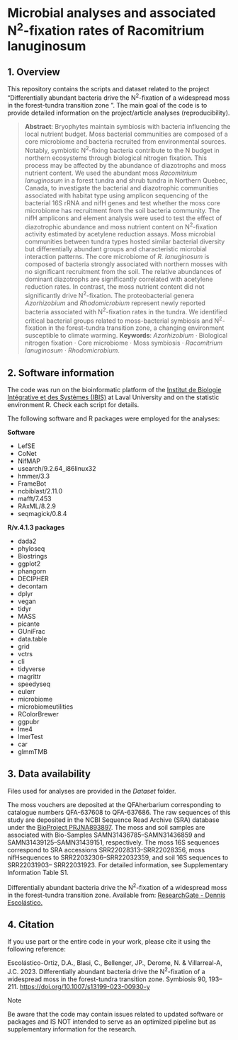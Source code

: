 # Microbial analyses and associated N<sup>2</sup>-fixation rates of Racomitrium lanuginosum 

## 1. Overview
This repository contains the scripts and dataset related to the project “Differentially abundant bacteria drive the N<sup>2</sup>-fixation of a widespread moss in the forest-tundra transition zone ”. The main goal of the code is to provide detailed information on the project/article analyses (reproducibility).

> **Abstract**: Bryophytes maintain symbiosis with bacteria influencing the local nutrient budget. Moss bacterial communities are composed of a core microbiome and bacteria recruited from environmental sources. Notably, symbiotic N<sup>2</sup>-fixing bacteria contribute to the N budget in northern ecosystems through biological nitrogen fixation. This process may be affected by the abundance of diazotrophs and moss nutrient content. We used the abundant moss *Racomitrium lanuginosum* in a forest tundra and shrub tundra in Northern Quebec, Canada, to investigate the bacterial and diazotrophic communities associated with habitat type using amplicon sequencing of the bacterial 16S rRNA and nifH genes and test whether the moss core microbiome has recruitment from the soil bacteria community. The nifH amplicons and element analysis were used to test the effect of diazotrophic abundance and moss nutrient content on N<sup>2</sup>-fixation activity estimated by acetylene reduction assays. Moss microbial communities between tundra types hosted similar bacterial diversity but differentially abundant groups and characteristic microbial interaction patterns. The core microbiome of *R. lanuginosum* is composed of bacteria strongly associated with northern mosses with no significant recruitment from the soil. The relative abundances of dominant diazotrophs are significantly correlated with acetylene reduction rates. In contrast, the moss nutrient content did not significantly drive N<sup>2</sup>-fixation. The proteobacterial genera *Azorhizobium* and *Rhodomicrobium* represent newly reported bacteria associated with N<sup>2</sup>-fixation rates in the tundra. We identified critical bacterial groups related to moss-bacterial symbiosis and N<sup>2</sup>-fixation in the forest-tundra transition zone, a changing environment susceptible to climate warming.
> **Keywords**: *Azorhizobium* · Biological nitrogen fixation · Core microbiome · Moss symbiosis · *Racomitrium lanuginosum* · *Rhodomicrobium*.

## 2. Software information
The code was run on the bioinformatic platform of the [Institut de Biologie Intégrative et des Systèmes (IBIS)](https://www.ibis.ulaval.ca/en/services-2/bioinformatics/documentation-servers/) at Laval University and on the statistic environment R. Check each script for details.

The following software and R packages were employed for the analyses:

**Software**
- LefSE
- CoNet
- NifMAP
- usearch/9.2.64_i86linux32
- hmmer/3.3
- FrameBot
- ncbiblast/2.11.0
- mafft/7.453
- RAxML/8.2.9
- seqmagick/0.8.4

**R/v.4.1.3 packages**
- dada2
- phyloseq
- Biostrings
- ggplot2
- phangorn
- DECIPHER
- decontam
- dplyr
- vegan
- tidyr
- MASS
- picante
- GUniFrac
- data.table
- grid
- vctrs
- cli
- tidyverse
- magrittr
- speedyseq
- eulerr
- microbiome
- microbiomeutilities
- RColorBrewer
- ggpubr
- lme4
- lmerTest
- car
- glmmTMB

## 3. Data availability
Files used for analyses are provided in the *Dataset* folder.

The moss vouchers are deposited at the QFAherbarium corresponding to catalogue numbers QFA-637608 to QFA-637686. The raw sequences of this study are deposited in the NCBI Sequence Read Archive (SRA) database under the [BioProject PRJNA893897](https://www.ncbi.nlm.nih.gov/bioproject/PRJNA893897/). The moss and soil samples are associated with Bio-Samples SAMN31436785–SAMN31436859 and SAMN31439125–SAMN31439151, respectively. The moss 16S sequences correspond to SRA accessions SRR22028313–SRR22028356, moss nifHsequences to SRR22032306–SRR22032359, and soil 16S sequences to SRR22031903– SRR22031923. For detailed information, see Supplementary Information Table S1.

Differentially abundant bacteria drive the N<sup>2</sup>-fixation of a widespread moss in the forest-tundra transition zone. Available from: [ResearchGate - Dennis Escolástico.](https://www.researchgate.net/publication/372956582_Differentially_abundant_bacteria_drive_the_N2-fixation_of_a_widespread_moss_in_the_forest-tundra_transition_zone)

## 4. Citation
If you use part or the entire code in your work, please cite it using the following reference:

Escolástico-Ortiz, D.A., Blasi, C., Bellenger, JP., Derome, N. & Villarreal-A, J.C. 2023. Differentially abundant bacteria drive the N<sup>2</sup>-fixation of a widespread moss in the forest-tundra transition zone. Symbiosis 90, 193–211. https://doi.org/10.1007/s13199-023-00930-y

> [!NOTE]
Be aware that the code may contain issues related to updated software or packages and IS NOT intended to serve as an optimized pipeline but as supplementary information for the research.
